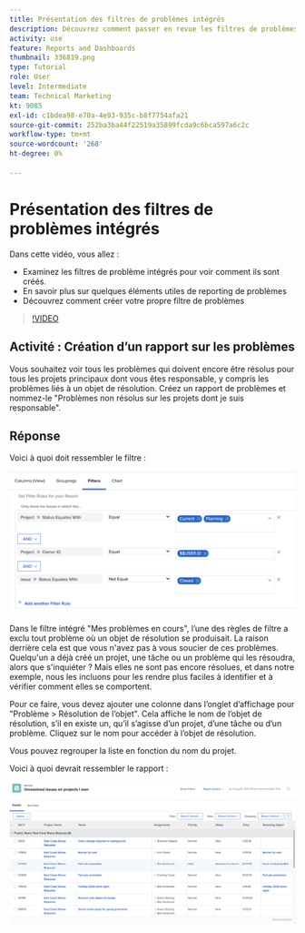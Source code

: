 ```yaml
---
title: Présentation des filtres de problèmes intégrés
description: Découvrez comment passer en revue les filtres de problèmes intégrés pour voir comment ils sont créés et créer votre propre filtre de problèmes dans Workfront.
activity: use
feature: Reports and Dashboards
thumbnail: 336819.png
type: Tutorial
role: User
level: Intermediate
team: Technical Marketing
kt: 9085
exl-id: c1bdea98-e70a-4e93-935c-b8f7754afa21
source-git-commit: 252ba3ba44f22519a35899fcda9c6bca597a6c2c
workflow-type: tm+mt
source-wordcount: '268'
ht-degree: 0%

---
```


# Présentation des filtres de problèmes intégrés

Dans cette vidéo, vous allez :

* Examinez les filtres de problème intégrés pour voir comment ils sont créés.
* En savoir plus sur quelques éléments utiles de reporting de problèmes
* Découvrez comment créer votre propre filtre de problèmes

>[!VIDEO](https://video.tv.adobe.com/v/336819/?quality=12)

## Activité : Création d’un rapport sur les problèmes

Vous souhaitez voir tous les problèmes qui doivent encore être résolus pour tous les projets principaux dont vous êtes responsable, y compris les problèmes liés à un objet de résolution. Créez un rapport de problèmes et nommez-le &quot;Problèmes non résolus sur les projets dont je suis responsable&quot;.

## Réponse

Voici à quoi doit ressembler le filtre :

![Image de l’écran pour créer un filtre d’émission](assets/opening-built-in-issue-filters-1.png)

Dans le filtre intégré &quot;Mes problèmes en cours&quot;, l’une des règles de filtre a exclu tout problème où un objet de résolution se produisait. La raison derrière cela est que vous n&#39;avez pas à vous soucier de ces problèmes. Quelqu&#39;un a déjà créé un projet, une tâche ou un problème qui les résoudra, alors que s&#39;inquiéter ? Mais elles ne sont pas encore résolues, et dans notre exemple, nous les incluons pour les rendre plus faciles à identifier et à vérifier comment elles se comportent.

Pour ce faire, vous devez ajouter une colonne dans l’onglet d’affichage pour &quot;Problème > Résolution de l’objet&quot;. Cela affiche le nom de l’objet de résolution, s’il en existe un, qu’il s’agisse d’un projet, d’une tâche ou d’un problème. Cliquez sur le nom pour accéder à l’objet de résolution.

Vous pouvez regrouper la liste en fonction du nom du projet.

Voici à quoi devrait ressembler le rapport :

![Image d’un rapport de problème](assets/opening-built-in-issue-filters-2.png)
